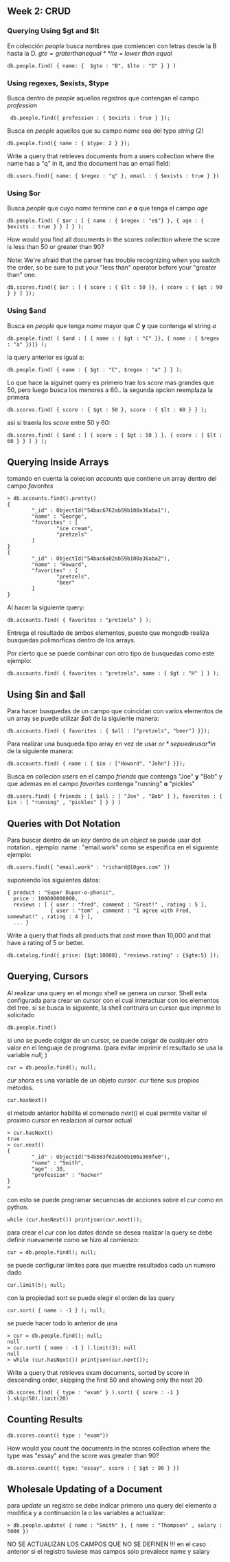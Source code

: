 ## Week 2: CRUD

### Querying Using $gt and $lt

En colección *people* busca nombres que comiencen con letras desde la B hasta la D. 
*$gte = grater than equal* *$lte = lower than equal* 

```
db.people.find( { name: {  $gte : "B", $lte : "D" } } )
```

### Using regexes, $exists, $type

Busca dentro de *people* aquellos registros que contengan el campo *profession*
```
 db.people.find({ profession : { $exists : true } });
```

Busca en *people* aquellos que su campo *name* sea del typo *string* (2)
```
db.people.find({ name : { $type: 2 } });
```

Write a query that retrieves documents from a users collection where the name has a "q" in it, and the document has an email field:
```
db.users.find({ name: { $regex : "q" }, email : { $exists : true } })
```

### Using $or

Busca *people* que cuyo *name* termine con *e* **o** que tenga el campo *age*
```
db.people.find( { $or : [ { name : { $regex : "e$"} }, { age : { $exists : true } } ] } );
```

How would you find all documents in the scores collection where the score is less than 50 or greater than 90?

Note: We're afraid that the parser has trouble recognizing when you switch the order, so be sure to put your "less than" operator before your "greater than" one.
```
db.scores.find({ $or : [ { score : { $lt : 50 }}, { score : { $gt : 90 } } ] });
```

### Using $and

Busca en *people* que tenga *name* mayor que *C* **y** que contenga el string *a*
```
db.people.find( { $and : [ { name : { $gt : "C" }}, { name : { $regex : "a" }}]} );
```

la query anterior es igual a:
```
db.people.find( { name : { $gt : "C", $regex : "a" } } );
```

Lo que hace la siguinet query es primero trae los *score* mas grandes que 50, pero luego busca los menores a 60.. la segunda opcion reemplaza la primera
```
db.scores.find( { score : { $gt : 50 }, score : { $lt : 60 } } );
```
asi si traeria los *score* entre 50 y 60:
```
db.scores.find( { $and : [ { score : { $gt : 50 } }, { score : { $lt : 60 } } ] } );
```

## Querying Inside Arrays

tomando en cuenta la colecion *accounts* que contiene un array dentro del campo *favorites*

```
> db.accounts.find().pretty()
{
        "_id" : ObjectId("54bac6762ab59b100a36aba1"),
        "name" : "George",
        "favorites" : [
                "ice cream",
                "pretzels"
        ]
}
{
        "_id" : ObjectId("54bac6a02ab59b100a36aba2"),
        "name" : "Howard",
        "favorites" : [
                "pretzels",
                "beer"
        ]
}
```

Al hacer la siguiente query:
```
db.accounts.find( { favorites : "pretzels" } );
```

Entrega el resultado de ambos elementos, puesto que mongodb realiza busquedas polimorficas dentro de los arrays.

Por cierto que se puede combinar con otro tipo de busquedas como este ejemplo:
```
db.accounts.find( { favorites : "pretzels", name : { $gt : "H" } } );
```

## Using $in and $all

Para hacer busquedas de un campo que coincidan con varios elementos de un array se puede utilizar *$all* de la siguiente manera:
```
db.accounts.find( { favorites : { $all : ["pretzels", "beer"] }});
```

Para realizar una busqueda tipo array en vez de usar *$or* se puede usar *$in* de la siguiente manera:
```
db.accounts.find( { name : { $in : ["Howard", "John"] }});
```
Busca en collecion *users* en el campo *friends* que contenga "Joe" **y** "Bob" y que ademas en el campo *favorites* contenga "running" **o** "pickles"
```
db.users.find( { friends : { $all : [ "Joe" , "Bob" ] }, favorites : { $in : [ "running" , "pickles" ] } } )
```

## Queries with Dot Notation

Para buscar dentro de un *key* dentro de un *object* se puede usar dot notation.. ejemplo: name : "email.work" como se especifica en el siguiente ejemplo:
```
db.users.find({ "email.work" : "richard@10gen.com" })
```

suponiendo los siguientes datos:
```
{ product : "Super Duper-o-phonic", 
  price : 100000000000,
  reviews : [ { user : "fred", comment : "Great!" , rating : 5 },
              { user : "tom" , comment : "I agree with Fred, somewhat!" , rating : 4 } ],
  ... }
```
Write a query that finds all products that cost more than 10,000 and that have a rating of 5 or better.
```
db.catalog.find({ price: {$gt:10000}, "reviews.rating" : {$gte:5} });
```

## Querying, Cursors

Al realizar una query en el mongo shell se genera un cursor. Shell esta configurada para crear un cursor con el cual interactuar con los elementos del tree.
si se busca lo siguiente, la shell contruira un cursor que imprime lo solicitado
```
db.people.find()
```
si uno se puede colgar de un cursor, se puede colgar de cualquier otro valor en el lenguaje de programa. (para evitar imprimir el resultado se usa la variable *null;* )
```
cur = db.people.find(); null;
```
*cur* ahora es una variable de un objeto *cursor*.
*cur* tiene sus propios métodos.
```
cur.hasNext()
```
el metodo anterior habilita el comenado *next()* el cual permite visitar el proximo cursor en realacion al cursor actual
```
> cur.hasNext()
true
> cur.next()
{
        "_id" : ObjectId("54b583f02ab59b100a369fe0"),
        "name" : "Smith",
        "age" : 30,
        "profession" : "hacker"
}
> 
```
con esto se puede programar secuencias de acciones sobre el *cur* como en python.
```
while (cur.hasNext()) printjson(cur.next());
```
para crear el *cur* con los datos donde se desea realizar la query se debe definir nuevamente como se hizo al comienzo:
```
cur = db.people.find(); null;
```
se puede configurar limites para que muestre resultados cada un numero dado
```
cur.limit(5); null;
```
con la propiedad sort se puede elegir el orden de las query
```
cur.sort( { name : -1 } ); null;
```
se puede hacer todo lo anterior de una
```
> cur = db.people.find(); null;
null
> cur.sort( { name : -1 } ).limit(3); null
null
> while (cur.hasNext()) printjson(cur.next());
```
Write a query that retrieves exam documents, sorted by score in descending order, skipping the first 50 and showing only the next 20.
```
db.scores.find( { type : "exam" } ).sort( { score : -1 } ).skip(50).limit(20)
```

## Counting Results
```
db.scores.count({ type : "exam"})
```
How would you count the documents in the scores collection where the type was "essay" and the score was greater than 90?
```
db.scores.count({ type: "essay", score : { $gt : 90 } })
```

## Wholesale Updating of a Document

para *update* un registro se debe indicar primero una query del elemento a modifica y a continuación la o las variables a actualizar:
```
> db.people.update( { name : "Smith" }, { name : "Thompson" , salary : 5000 })
```
NO SE ACTUALIZAN LOS CAMPOS QUE NO SE DEFINEN !!!   en el caso anterior si el registro tuviese mas campos solo prevalece name y salary
